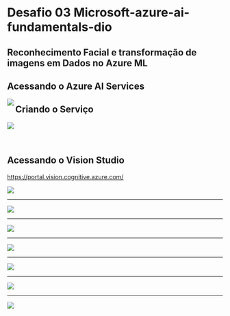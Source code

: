 # Desafio 03 Microsoft-azure-ai-fundamentals-dio
## Reconhecimento Facial e transformação de imagens em Dados no Azure ML

## Acessando o Azure AI Services
<img align="left" src="https://github.com/DanCunha/Microsoft-azure-ai-fundamentals-dio/blob/main/Desafio02/prints/step01.png" width=""/> 

## Criando o Serviço
<img align="center" src="https://github.com/DanCunha/Microsoft-azure-ai-fundamentals-dio/blob/main/Desafio02/prints/step02.png" width=""/> 

&nbsp;

## Acessando o Vision Studio
https://portal.vision.cognitive.azure.com/

<img align="center" src="https://github.com/DanCunha/Microsoft-azure-ai-fundamentals-dio/blob/main/Desafio02/prints/step03.png" width=""/> 

---

<img align="center" src="https://github.com/DanCunha/Microsoft-azure-ai-fundamentals-dio/blob/main/Desafio02/prints/step04.png" width=""/> 

---

<img align="center" src="https://github.com/DanCunha/Microsoft-azure-ai-fundamentals-dio/blob/main/Desafio02/prints/step05.png" width=""/> 

---

<img align="center" src="https://github.com/DanCunha/Microsoft-azure-ai-fundamentals-dio/blob/main/Desafio02/prints/step06.png" width=""/> 

---

<img align="center" src="https://github.com/DanCunha/Microsoft-azure-ai-fundamentals-dio/blob/main/Desafio02/prints/step07.png" width=""/> 

---

<img align="center" src="https://github.com/DanCunha/Microsoft-azure-ai-fundamentals-dio/blob/main/Desafio02/prints/step08.png" width=""/> 

---

<img align="center" src="https://github.com/DanCunha/Microsoft-azure-ai-fundamentals-dio/blob/main/Desafio02/prints/step09.png" width=""/> 

